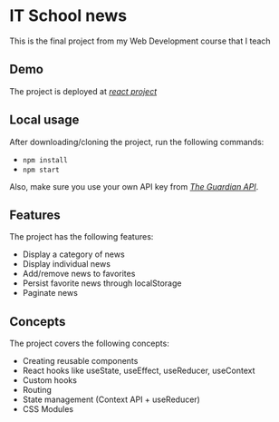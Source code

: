 # IT School news

This is the final project from my Web Development course that I teach

## Demo

The project is deployed at [_react project_](https://be-project-react.netlify.app)

## Local usage

After downloading/cloning the project, run the following commands:

- `npm install`
- `npm start`

Also, make sure you use your own API key from [_The Guardian API_](https://open-platform.theguardian.com/documentation/).

## Features

The project has the following features:

- Display a category of news
- Display individual news
- Add/remove news to favorites
- Persist favorite news through localStorage
- Paginate news

## Concepts

The project covers the following concepts:

- Creating reusable components
- React hooks like useState, useEffect, useReducer, useContext
- Custom hooks
- Routing
- State management (Context API + useReducer)
- CSS Modules
